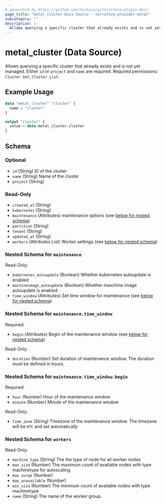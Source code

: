 ```yaml
---
# generated by https://github.com/hashicorp/terraform-plugin-docs
page_title: "metal_cluster Data Source - terraform-provider-metal"
subcategory: ""
description: |-
  Allows querying a specific cluster that already exists and is not yet managed. Either id or project and name are required. Required permissions: Cluster Get, Cluster List.
---
```


# metal_cluster (Data Source)

Allows querying a specific cluster that already exists and is not yet managed. Either `id` or `project` and `name` are required. Required permissions: `Cluster Get`, `Cluster List`.

## Example Usage

```terraform
data "metal_cluster" "cluster" {
  name = "cluster"
}

output "cluster" {
  value = data.metal_cluster.cluster
}
```

<!-- schema generated by tfplugindocs -->
## Schema

### Optional

- `id` (String) ID of the cluster
- `name` (String) Name of the cluster
- `project` (String)

### Read-Only

- `created_at` (String)
- `kubernetes` (String)
- `maintenance` (Attributes) maintenance options (see [below for nested schema](#nestedatt--maintenance))
- `partition` (String)
- `tenant` (String)
- `updated_at` (String)
- `workers` (Attributes List) Worker settings (see [below for nested schema](#nestedatt--workers))

<a id="nestedatt--maintenance"></a>
### Nested Schema for `maintenance`

Read-Only:

- `kubernetes_autoupdate` (Boolean) Whether kubernetes autoupdate is enabled
- `machineimage_autoupdate` (Boolean) Whether maschine image autoupdate is enabled
- `time_window` (Attributes) Set time window for maintenance (see [below for nested schema](#nestedatt--maintenance--time_window))

<a id="nestedatt--maintenance--time_window"></a>
### Nested Schema for `maintenance.time_window`

Required:

- `begin` (Attributes) Begin of the maintenance window (see [below for nested schema](#nestedatt--maintenance--time_window--begin))

Read-Only:

- `duration` (Number) Set duration of maintenance window. The duration must be defined in hours.

<a id="nestedatt--maintenance--time_window--begin"></a>
### Nested Schema for `maintenance.time_window.begin`

Required:

- `hour` (Number) Hour of the maintenance window
- `minute` (Number) Minute of the maintenance window

Read-Only:

- `time_zone` (String) Timezone of the maintenance window. The timezone will be `UTC` and set automatically




<a id="nestedatt--workers"></a>
### Nested Schema for `workers`

Read-Only:

- `machine_type` (String) The the type of node for all worker nodes
- `max_size` (Number) The maximum count of available nodes with type machinetype for autoscaling
- `max_surge` (Number)
- `max_unavailable` (Number)
- `min_size` (Number) The minimum count of available nodes with type machinetype
- `name` (String) The name of the worker group.
